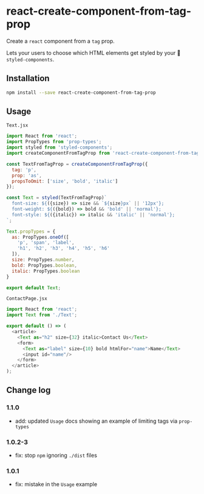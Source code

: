# react-create-component-from-tag-prop

Create a `react` component from a `tag` prop.

Lets your users to choose which HTML elements get styled by your 💅 `styled-components`.

## Installation

```bash
npm install --save react-create-component-from-tag-prop
```

## Usage

`Text.jsx`
```js
import React from 'react';
import PropTypes from 'prop-types';
import styled from 'styled-components';
import createComponentFromTagProp from 'react-create-component-from-tag-prop';

const TextFromTagProp = createComponentFromTagProp({
  tag: 'p',
  prop: 'as',
  propsToOmit: ['size', 'bold', 'italic']
});

const Text = styled(TextFromTagProp)`
  font-size: ${({size}) => size && `${size}px` || '12px'};
  font-weight: ${({bold}) => bold && 'bold' || 'normal'};
  font-style: ${({italic}) => italic && 'italic' || 'normal'};
`;

Text.propTypes = {
  as: PropTypes.oneOf([
    'p', 'span', 'label', 
    'h1', 'h2', 'h3', 'h4', 'h5', 'h6'
  ]),
  size: PropTypes.number,
  bold: PropTypes.boolean,
  italic: PropTypes.boolean
}

export default Text;

```

`ContactPage.jsx`
```js
import React from 'react';
import Text from './Text';

export default () => (
  <article>
    <Text as="h2" size={32} italic>Contact Us</Text>
    <form>
      <Text as="label" size={10} bold htmlFor="name">Name</Text>
      <input id="name"/>
    </form>
  </article>
);

```

## Change log

### 1.1.0

- add: updated `Usage` docs showing an example of limiting tags via `prop-types`


### 1.0.2-3

- fix: stop `npm` ignoring `./dist` files

### 1.0.1

- fix: mistake in the `Usage` example
